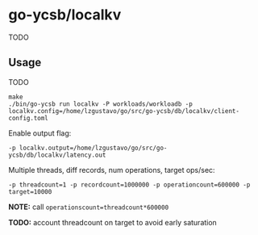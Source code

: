 # go-ycsb/localkv
TODO

## Usage
TODO

```
make
./bin/go-ycsb run localkv -P workloads/workloadb -p localkv.config=/home/lzgustavo/go/src/go-ycsb/db/localkv/client-config.toml
```

Enable output flag:
```
-p localkv.output=/home/lzgustavo/go/src/go-ycsb/db/localkv/latency.out
```

Multiple threads, diff records, num operations, target ops/sec:
```
-p threadcount=1 -p recordcount=1000000 -p operationcount=600000 -p target=10000
```

**NOTE:** call ```operationscount=threadcount*600000```

**TODO:** account threadcount on target to avoid early saturation